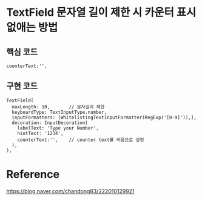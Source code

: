 # TextField 문자열 길이 제한 시 카운터 표시 없애는 방법

## 핵심 코드

~~~
counterText:'',
~~~

## 구현 코드

~~~
TextField(                        
  maxLength: 10,       // 문자길이 제한                  
  keyboardType: TextInputType.number,
  inputFormatters: [WhitelistingTextInputFormatter(RegExp('[0-9]')),],
  decoration: InputDecoration(
    labelText: 'Type your Number',
    hintText: '1234',   
    counterText:'',    // counter text를 비움으로 설정
  ),
),
~~~

# Reference
https://blog.naver.com/chandong83/222010129921